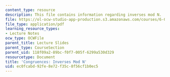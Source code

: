 ```yaml
---
content_type: resource
description: This file contains information regarding inverses mod N.
file: https://ol-ocw-studio-app-production.s3.amazonaws.com/courses/6-042j-mathematics-for-computer-science-spring-2015/ec0fcabd92fe8e72f35c8f56cf1b0ec5_MIT6_042JS15_inverses_mod.pdf
file_type: application/pdf
learning_resource_types:
- Lecture Notes
ocw_type: OCWFile
parent_title: Lecture Slides
parent_type: CourseSection
parent_uid: 118f09a2-89bc-f0f7-005f-6299a530d329
resourcetype: Document
title: 'Congruences: Inverses Mod N'
uid: ec0fcabd-92fe-8e72-f35c-8f56cf1b0ec5
---
```

